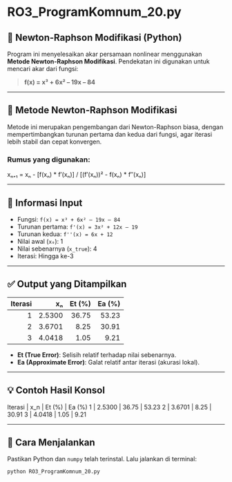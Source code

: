 # RO3_ProgramKomnum_20.py
## 🧮 Newton-Raphson Modifikasi (Python)

Program ini menyelesaikan akar persamaan nonlinear menggunakan **Metode Newton-Raphson Modifikasi**. Pendekatan ini digunakan untuk mencari akar dari fungsi:

> **f(x) = x³ + 6x² – 19x – 84**

---

## 🧠 Metode Newton-Raphson Modifikasi

Metode ini merupakan pengembangan dari Newton-Raphson biasa, dengan mempertimbangkan turunan pertama dan kedua dari fungsi, agar iterasi lebih stabil dan cepat konvergen.

### Rumus yang digunakan:
xₙ₊₁ = xₙ - [f(xₙ) * f′(xₙ)] / [(f′(xₙ))² - f(xₙ) * f″(xₙ)]

---

## 📌 Informasi Input
- Fungsi: `f(x) = x³ + 6x² – 19x – 84`
- Turunan pertama: `f'(x) = 3x² + 12x – 19`
- Turunan kedua: `f''(x) = 6x + 12`
- Nilai awal (`x₀`): 1
- Nilai sebenarnya (`x_true`): 4
- Iterasi: Hingga ke-3

---

## ✅ Output yang Ditampilkan

| Iterasi |   xₙ    |  Et (%)  |  Ea (%)  |
|--------:|--------:|---------:|---------:|
|   1     |  2.5300 |  36.75   |   53.23  |
|   2     |  3.6701 |   8.25   |   30.91  |
|   3     |  4.0418 |   1.05   |    9.21  |

- **Et (True Error)**: Selisih relatif terhadap nilai sebenarnya.
- **Ea (Approximate Error)**: Galat relatif antar iterasi (akurasi lokal).

---

## 💡 Contoh Hasil Konsol

Iterasi | x_n | Et (%) | Ea (%)
1 | 2.5300 | 36.75 | 53.23
2 | 3.6701 | 8.25 | 30.91
3 | 4.0418 | 1.05 | 9.21

---

## 🔧 Cara Menjalankan
Pastikan Python dan `numpy` telah terinstal. Lalu jalankan di terminal:
```bash
python RO3_ProgramKomnum_20.py
